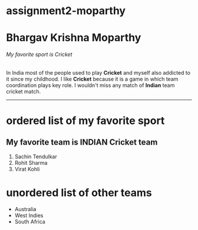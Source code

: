 # assignment2-moparthy
# Bhargav Krishna Moparthy
###### My favorite sport is Cricket

In India most of the people used to play **Cricket** and myself also addicted  to it since my childhood. I like **Cricket** because it is a game in which team coordination plays key role. I wouldn't miss any match of **Indian** team cricket match.

***

# ordered list of my favorite sport
## My favorite team is INDIAN Cricket team
 1. Sachin Tendulkar
 2. Rohit Sharma
 3. Virat Kohli

 # unordered list of other teams
 * Australia
 * West Indies
 * South Africa
 
